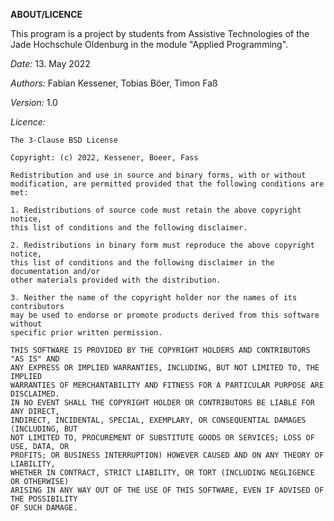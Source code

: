 **ABOUT/LICENCE**

This program is a project by students from Assistive Technologies of the Jade Hochschule Oldenburg in the module "Applied Programming". 

*Date:* 13. May 2022

*Authors:* Fabian Kessener, Tobias Böer, Timon Faß

*Version:* 1.0

*Licence:* 
	
	The 3-Clause BSD License

    Copyright: (c) 2022, Kessener, Boeer, Fass

    Redistribution and use in source and binary forms, with or without
    modification, are permitted provided that the following conditions are met:

    1. Redistributions of source code must retain the above copyright notice, 
    this list of conditions and the following disclaimer.

    2. Redistributions in binary form must reproduce the above copyright notice,
    this list of conditions and the following disclaimer in the documentation and/or
    other materials provided with the distribution.

    3. Neither the name of the copyright holder nor the names of its contributors
    may be used to endorse or promote products derived from this software without
    specific prior written permission.

    THIS SOFTWARE IS PROVIDED BY THE COPYRIGHT HOLDERS AND CONTRIBUTORS "AS IS" AND
    ANY EXPRESS OR IMPLIED WARRANTIES, INCLUDING, BUT NOT LIMITED TO, THE IMPLIED
    WARRANTIES OF MERCHANTABILITY AND FITNESS FOR A PARTICULAR PURPOSE ARE DISCLAIMED.
    IN NO EVENT SHALL THE COPYRIGHT HOLDER OR CONTRIBUTORS BE LIABLE FOR ANY DIRECT, 
    INDIRECT, INCIDENTAL, SPECIAL, EXEMPLARY, OR CONSEQUENTIAL DAMAGES (INCLUDING, BUT 
    NOT LIMITED TO, PROCUREMENT OF SUBSTITUTE GOODS OR SERVICES; LOSS OF USE, DATA, OR 
    PROFITS; OR BUSINESS INTERRUPTION) HOWEVER CAUSED AND ON ANY THEORY OF LIABILITY, 
    WHETHER IN CONTRACT, STRICT LIABILITY, OR TORT (INCLUDING NEGLIGENCE OR OTHERWISE) 
    ARISING IN ANY WAY OUT OF THE USE OF THIS SOFTWARE, EVEN IF ADVISED OF THE POSSIBILITY
    OF SUCH DAMAGE.